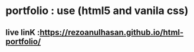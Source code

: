# portfolio : use (html5 and vanila css)

## live linK :https://rezoanulhasan.github.io/html-portfolio/
